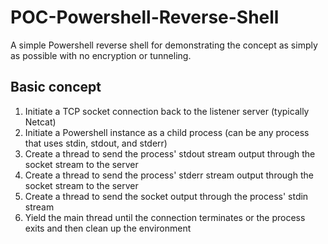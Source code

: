 # POC-Powershell-Reverse-Shell
A simple Powershell reverse shell for demonstrating the concept as simply as possible with no encryption or tunneling.

## Basic concept
1. Initiate a TCP socket connection back to the listener server (typically Netcat)
2. Initiate a Powershell instance as a child process (can be any process that uses stdin, stdout, and stderr)
3. Create a thread to send the process' stdout stream output through the socket stream to the server
4. Create a thread to send the process' stderr stream output through the socket stream to the server
5. Create a thread to send the socket output through the process' stdin stream
6. Yield the main thread until the connection terminates or the process exits and then clean up the environment